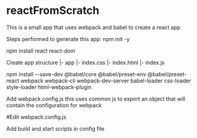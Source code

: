 # reactFromScratch


This is a small app that uses webpack and babel to create a react app

Steps performed to generate this app:
 npm init -y

 npm install react react-dom

 Create app structure
   |- app
       |- index.css
       |- index.html
       |- index.js

 npm install --save-dev @babel/core @babel/preset-env @babel/preset-react webpack webpack-cli webpack-dev-server babel-loader css-loader style-loader html-webpack-plugin

 Add webpack.config.js this uses common js to export an object that will contain the configuration for webpack

#Edit webpack.config.js

Add build and start scripts in config file
